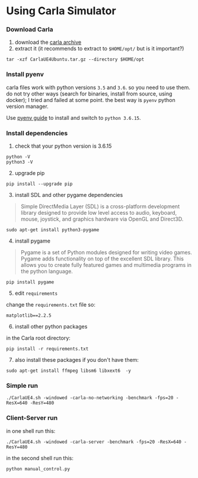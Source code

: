 # Using Carla Simulator

### Download Carla
1. download the [carla archive](https://d3c33hcgiwev3.cloudfront.net/3dXfty7_EemFOA6Hm29iNA_de05a1c02eff11e9821ed19f5bd73b7b_CarlaUE4Ubuntu.tar.gz?Expires=1697328000&Signature=F4Uq6mdzueJhdqP40e-arQrGwceQum-~YDaofZaOXNDqL0S6MbDQT8nPxbjaBEoW9nrv~oe8oxXoSBcvO-avrOdlegdMhIv3UKTPZYsxq7LS8ht3xZwSpu1mGhNuccf1GHy-9Tj27m5JIO7a4GWTUL0UdAWSacBHea5PwG8-PvU_&Key-Pair-Id=APKAJLTNE6QMUY6HBC5A)
2. extract it (it recommends to extract to `$HOME/opt/` but is it important?)
```
tar -xzf CarlaUE4Ubuntu.tar.gz --directory ​$HOME​/opt
```

### Install pyenv
carla files work with python versions `3.5` and `3.6`. so you need to use them. do not try other ways (search for binaries, install from source, using docker); I tried and failed at some point. the best way is `pyenv` python version manager. 

Use [pyenv guide](https://github.com/davood-dorostkar/Python/wiki/14_pyenv) to install and switch to `python 3.6.15`.

### Install dependencies
1. check that your python version is 3.6.15

```
python -V
python3 -V
```
2. upgrade pip

```
pip install --upgrade pip
```
3. install SDL and other pygame dependencies

> Simple DirectMedia Layer (SDL) is a cross-platform development library designed to provide low level access to audio, keyboard, mouse, joystick, and graphics hardware via OpenGL and Direct3D.

```
sudo apt-get install python3-pygame
```
4. install pygame


> Pygame is a set of Python modules designed for writing video games. Pygame adds functionality on top of the excellent SDL library. This allows you to create fully featured games and multimedia programs in the python language.
```
pip install pygame
```
5. edit `requirements`

change the `requirements.txt` file so:
```
matplotlib==2.2.5
```
6. install other python packages

in the Carla root directory:
```
pip install -r requirements.txt
```
7. also install these packages if you don't have them:

```
sudo apt-get install ffmpeg libsm6 libxext6  -y
```
### Simple run
```
./CarlaUE4.sh -windowed -carla-no-networking -benchmark -fps=20 ​​-ResX=640 -ResY=480​
```
### Client-Server run
in one shell run this:
```
./CarlaUE4.sh -windowed -carla-server -benchmark -fps=20 ​​-ResX=640 -ResY=480​
```
in the second shell run this:
```
python manual_control.py 
```